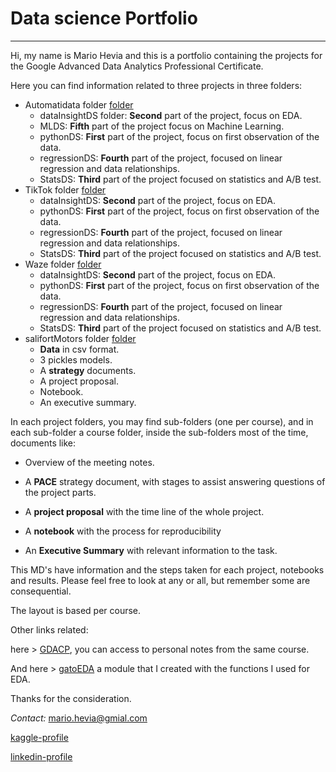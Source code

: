 # Data science Portfolio
___

Hi, my name is Mario Hevia and this is a portfolio containing the projects for the Google Advanced Data Analytics Professional Certificate.

Here you can find information related to three projects in three folders:

- Automatidata folder [folder](https://github.com/marioymario/Portfolio2023/tree/main/automatidata)
  - dataInsightDS folder: **Second** part of the project, focus on EDA.
  - MLDS: **Fifth** part of the project focus on Machine Learning.
  - pythonDS: **First** part of the project, focus on first observation of the data.
  - regressionDS: **Fourth** part of the project, focused on linear regression and data relationships.
  - StatsDS: **Third** part of the project focused on statistics and A/B test.
- TikTok folder [folder](https://github.com/marioymario/Portfolio2023/tree/main/TikTok)
  - dataInsightDS: **Second** part of the project, focus on EDA.
  - pythonDS: **First** part of the project, focus on first observation of the data.
  - regressionDS: **Fourth** part of the project, focused on linear regression and data relationships.
  - StatsDS: **Third** part of the project focused on statistics and A/B test.
- Waze folder [folder](https://github.com/marioymario/Portfolio2023/tree/main/Waze)
  - dataInsightDS: **Second** part of the project, focus on EDA.
  - pythonDS: **First** part of the project, focus on first observation of the data.
  - regressionDS: **Fourth** part of the project, focused on linear regression and data relationships.
  - StatsDS: **Third** part of the project focused on statistics and A/B test.
- salifortMotors folder [folder](https://github.com/marioymario/Portfolio2023/tree/main/salifortMotors)
  - **Data** in csv format.
  - 3 pickles models.
  - A **strategy** documents.
  - A project proposal.
  - Notebook.
  - An executive summary.

In each project folders, you may find sub-folders (one per course), and in each sub-folder a course folder, inside the sub-folders most of the time, documents like: 

- Overview of the meeting notes.

- A **PACE** strategy document, with stages to assist answering questions of the project parts.

- A **project proposal** with the time line of the whole project.

- A **notebook** with the process for reproducibility

- An **Executive Summary** with relevant information to the task.

This MD's have information and the steps taken for each project, notebooks and results.
Please feel free to look at any or all, but remember some are consequential.

The layout is based per course.

Other links related:

here > [GDACP](https://github.com/marioymario/GDAPC), you can access to personal notes from the same course.

And here > [gatoEDA](https://pypi.org/project/gatoeda65/) a module that I created with the functions I used for EDA.

Thanks for the consideration.


*Contact:* mario.hevia@gmial.com

[kaggle-profile](https://www.kaggle.com/marioandrs)

[linkedin-profile](https://www.linkedin.com/in/marioheviadata/)
